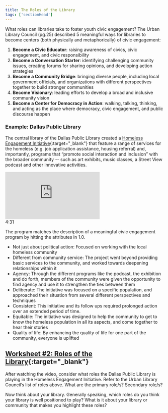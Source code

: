 ```yaml
---
title: The Roles of the Library
tags: ['sectionHead']
---
```


What roles can libraries take to foster youth civic engagement? The Urban Library Council (pg.25) described 5 meaningful ways for libraries to become centers (both physically and metaphorically) of civic engagement:

1. **Become a Civic Educator**: raising awareness of civics, civic engagement, and civic responsibility 
2. **Become a Conversation Starter**: identifying challenging community issues, creating forums for sharing opinions, and developing action strategies 
3. **Become a Community Bridge**: bringing diverse people, including local government officials, and organizations with different perspectives together to build stronger communities 
4. **Become Visionary**: leading efforts to develop a broad and inclusive community vision 
5. **Become a Center for Democracy in Action**: walking, talking, thinking, and acting as the place where democracy, civic engagement, and public discourse happen

### Example: Dallas Public Library
The central library of the Dallas Public Library created a [Homeless Engagement Initiative](https://dallaslibrary2.org/homeless/){:target="_blank"} that feature a range of services for the homeless (e.g. job application assistance, housing referral) and, importantly, programs that “promote social interaction and inclusion” with the broader community -- such as art exhibits, music classes, a Street View podcast and other innovative activities.

<div class="callout videos" markdown="1">
<iframe src="https://www.youtube.com/embed/oBQrihuxit8" frameborder="0" allow="autoplay; encrypted-media" allowfullscreen></iframe>
<div class="videotime">4:31</div></div>

The program matches the description of a meaningful civic engagement program by hitting the attributes in 1.0. 

* Not just about political action: Focused on working with the local homeless community
* Different from community service: The project went beyond providing basic services to the community, and worked towards deepening relationships within it
* Agency: Through the different programs like the podcast, the exhibition and do forth, members of the community were given the opportunity to find agency and use it to strengthen the ties between them
* Deliberate: The initiative was focused on a specific population, and approached their situation from several different perspectives and techniques
* Consistent: This initiative and its follow ups required prolonged action over an extended period of time. 
* Equitable: The initiative was designed to help the community to get to know the homeless population in all its aspects, and come together to hear their stories
* Quality of life: By enhancing the quality of life for one part of the community, everyone is uplifted

<div class="callout activity" markdown="1">

## [Worksheet #2: Roles of the Library](https://docs.google.com/document/d/1uPmhiT61et6bkAChEcgjCZPWVTGtgmdrK6o7MoNqlvU/edit#bookmark=id.nl46gwcvzxd0){:target="_blank"}

After watching the video, consider what roles the Dallas Public Library is playing in the Homeless Engagement Initiative. Refer to the Urban Library Council’s list of roles above. What are the primary role/s? Secondary role/s? 

Now think about your library. Generally speaking, which roles do you think your library is well positioned to play? What is it about your library or community that makes you highlight these roles?

</div>

